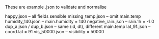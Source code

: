 These are example .json to validate and normalise

happy.json – all fields sensible
missing_temp.json – omit main.temp
humidity_140.json – main.humidity = 140
negative_rain.json – rain.1h = -1.0
dup_a.json / dup_b.json – same (id, dt), different main.temp
lat_91.json – coord.lat = 91
vis_50000.json – visibility = 50000